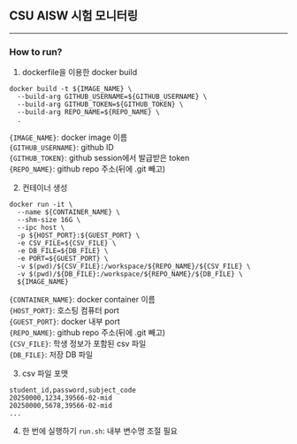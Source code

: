## CSU AISW 시험 모니터링  
------
### How to run?
1. dockerfile을 이용한 docker build
```
docker build -t ${IMAGE_NAME} \
  --build-arg GITHUB_USERNAME=${GITHUB_USERNAME} \
  --build-arg GITHUB_TOKEN=${GITHUB_TOKEN} \
  --build-arg REPO_NAME=${REPO_NAME} \
  .
```
```{IMAGE_NAME}```: docker image 이름      
```{GITHUB_USERNAME}```: github ID   
```{GITHUB_TOKEN}```: github session에서 발급받은 token   
```{REPO_NAME}```: github repo 주소(뒤에 .git 빼고)   



2. 컨테이너 생성
```
docker run -it \
  --name ${CONTAINER_NAME} \
  --shm-size 16G \
  --ipc host \
  -p ${HOST_PORT}:${GUEST_PORT} \
  -e CSV_FILE=${CSV_FILE} \
  -e DB_FILE=${DB_FILE} \
  -e PORT=${GUEST_PORT} \
  -v $(pwd)/${CSV_FILE}:/workspace/${REPO_NAME}/${CSV_FILE} \
  -v $(pwd)/${DB_FILE}:/workspace/${REPO_NAME}/${DB_FILE} \
  ${IMAGE_NAME}
```
```{CONTAINER_NAME}```: docker container 이름      
```{HOST_PORT}```: 호스팅 컴퓨터 port   
```{GUEST_PORT}```: docker 내부 port   
```{REPO_NAME}```: github repo 주소(뒤에 .git 빼고)   
```{CSV_FILE}```: 학생 정보가 포함된 csv 파일   
```{DB_FILE}```: 저장 DB 파일



3. csv 파일 포맷
```
student_id,password,subject_code
20250000,1234,39566-02-mid
20250000,5678,39566-02-mid
...
```


4. 한 번에 실행하기
```run.sh```: 내부 변수명 조절 필요   